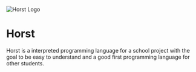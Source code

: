 ![Horst Logo](https://raw.githubusercontent.com/NinoDS/Horst/main/horst-logo.png)
# Horst
Horst is a interpreted programming language for a school project with the goal to be easy to understand and a good first programming language for other students.
